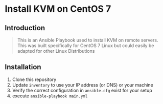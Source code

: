 # Install KVM on CentOS 7

## Introduction

> This is an Ansible Playbook used to install KVM on remote servers. This was built specifically for CentOS 7 Linux but could easily be adapted for other Linux Distributions

## Installation

1. Clone this repository
2. Update `inventory` to use your IP address (or DNS) or your machine
3. Verify the correct configuration in `ansible.cfg` exist for your setup
4. execute `ansible-playbook main.yml`
